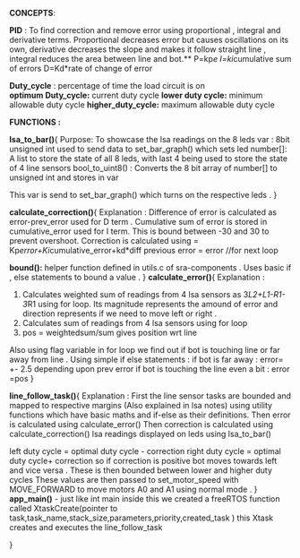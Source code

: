 **CONCEPTS**:

**PID** : To find correction and remove error using proportional , integral and derivative terms. 
Proportional decreases error but causes oscillations on its own, derivative decreases the slope and makes 
it follow straight line  , integral reduces the area between line and bot.**
P=kp*e
I=ki*cumulative sum of errors 
D=Kd*rate of change of error 

**Duty_cycle** : percentage of time the load circuit is on  
**optimum Duty_cycle:** current duty cycle 
**lower duty cycle:** minimum allowable duty cycle 
**higher_duty_cycle:** maximum allowable duty cycle 

**FUNCTIONS :**

**lsa_to_bar()**{
Purpose:
To showcase the lsa readings on the 8 leds 
var : 8bit unsigned int used to send data to set_bar_graph() which sets led 
number[]: A list to store the state of all 8 leds, with last 4 being used 
to store the state of 4 line sensors 
bool_to_uint8() : Converts the 8 bit array of number[] to unsigned int and stores 
in var

This var is send to set_bar_graph() which turns on the respective leds . 
}

**calculate_correction()**{
Explanation : 
Difference of error is calculated as error-prev_error used for D term .
Cumulative sum of error is stored in cumulative_error used for I term. 
This is bound between -30 and 30 to prevent overshoot.
Correction is calculated using = Kp*error+Ki*cumulative_error+kd*diff
previous error = error //for next loop 


**bound():** helper function defined in utils.c of sra-components
 . Uses basic if , else statements to bound a value . 
}
**calculate_error()**{
Explanation :
1. Calculates weighted sum of readings from 4 lsa sensors as 
3*L2+L1-R1-3*R1 using for loop. Its magnitude represents the amound of error
and direction represents if we need to move left or right .
2. Calculates sum of readings from 4 lsa sensors using for loop 
3. pos = weightedsum/sum gives position wrt line 

Also using flag variable in for loop we find out if bot is touching line 
or far away from line . 
Using simple if else statements :
if bot is far away : error= +- 2.5 depending upon prev error
if bot is touching the line even a bit : error =pos 
}

**line_follow_task()**{
Explanation : First the line sensor tasks are bounded and mapped
to respective margins (Also explained in lsa notes) using utility functions 
which have basic maths and if-else as their definitions.
Then error is calculated using calculate_error()
Then correction is calculated using calculate_correction()
lsa readings displayed on leds using lsa_to_bar()

left duty cycle = optimal duty cycle - correction 
right duty cycle = optimal duty cycle+ correction
so if correction is positive bot moves towards left and vice versa .
These is then bounded between lower and higher duty cycles 
These values are then passed to set_motor_speed with MOVE_FORWARD
to move motors A0 and A1 using normal mode . 
}
**app_main()** - just like int main 
inside this we created a freeRTOS function called 
XtaskCreate(pointer to task,task_name,stack_size,parameters,priority,created_task )
this Xtask creates and executes the line_follow_task

}
